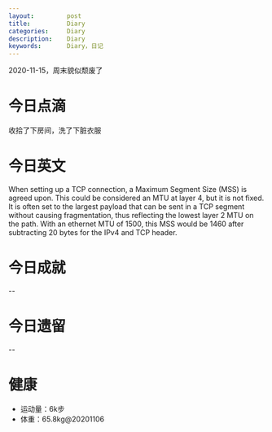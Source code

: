 ```yaml
---
layout:     	post
title:      	Diary
categories: 	Diary
description:   	Diary
keywords: 		Diary，日记 
---
```


2020-11-15，周末貌似颓废了

# 今日点滴

收拾了下房间，洗了下脏衣服

# 今日英文

When setting up a TCP connection, a Maximum Segment Size (MSS) is agreed upon. This could be considered an MTU at layer 4, but it is not fixed. It is often set to the largest payload that can be sent in a TCP segment without causing fragmentation, thus reflecting the lowest layer 2 MTU on the path. With an ethernet MTU of 1500, this MSS would be 1460 after subtracting 20 bytes for the IPv4 and TCP header.

# 今日成就

--

# 今日遗留

--

# 健康

- 运动量：6k步
- 体重：65.8kg@20201106



























